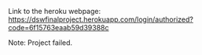 Link to the heroku webpage: https://dswfinalproject.herokuapp.com/login/authorized?code=6f15763eaab59d39388c

Note: Project failed.
